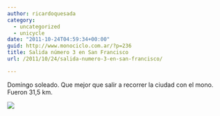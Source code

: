 ```yaml
---
author: ricardoquesada
category:
  - uncategorized
  - unicycle
date: "2011-10-24T04:59:34+00:00"
guid: http://www.monociclo.com.ar/?p=236
title: Salida número 3 en San Francisco
url: /2011/10/24/salida-numero-3-en-san-francisco/

---
```

Domingo soleado. Que mejor que salir a recorrer la ciudad con el mono. Fueron 31,5 km.

[![](http://www.monociclo.com.ar/blog/wp-content/uploads/2011/10/Screen-shot-2011-10-23-at-9.52.34-PM-1024x777.png)](http://www.monociclo.com.ar/blog/wp-content/uploads/2011/10/Screen-shot-2011-10-23-at-9.52.34-PM.png)
